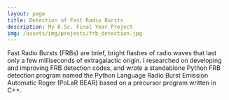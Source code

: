 ```yaml
---
layout: page
title: Detection of Fast Radio Bursts
description: My B.Sc. Final Year Project
img: /assets/img/projects/frb_detection.jpg
---
```


Fast Radio Bursts (FRBs) are brief, bright flashes of radio waves that last only a few milliseconds of extragalactic origin. I researched on developing and improving FRB detection codes, and wrote a standablone Python FRB detection program named the Python Language Radio Burst Emission Automatic Roger (PoLaR BEAR) based on a precursor program written in C++.
